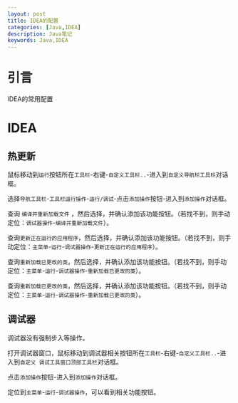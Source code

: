 ```yaml
---
layout: post
title: IDEA的配置
categories: [Java,IDEA]
description: Java笔记
keywords: Java,IDEA
---
```


# 引言

IDEA的常用配置

# IDEA

##  热更新

鼠标移动到`运行`按钮所在`工具栏`-右键-`自定义工具栏..`-进入到`自定义导航栏工具栏`对话框。

选择`导航工具栏`-`工具栏运行操作`-`运行/调试`-点击`添加操作`按钮-进入到`添加操作`对话框。

查询 `编译并重新加载文件` ，然后选择，并确认添加该功能按钮。（若找不到，则手动定位：`调试器操作`-`编译并重新加载文件`）。

查询`更新正在运行的应用程序`，然后选择，并确认添加该功能按钮。（若找不到，则手动定位：`主菜单`-`运行`-`调试器操作`-`更新正在运行的应用程序`）。

查询`重新加载已更改的类`，然后选择，并确认添加该功能按钮。（若找不到，则手动定位：`主菜单`-`运行`-`调试器操作`-`重新加载已更改的类`）。

查询`重新加载已更改的类`，然后选择，并确认添加该功能按钮。（若找不到，则手动定位：`主菜单`-`运行`-`调试器操作`-`重新加载已更改的类`）。



## 调试器

调试器没有强制步入等操作。

打开调试器窗口，鼠标移动到调试器相关按钮所在`工具栏`-右键-`自定义工具栏..`-进入到`自定义 调试工具窗口顶部工具栏`对话框。

点击`添加操作`按钮-进入到`添加操作`对话框。

定位到`主菜单`-`运行`-`调试器操作`，可以看到相关功能按钮。